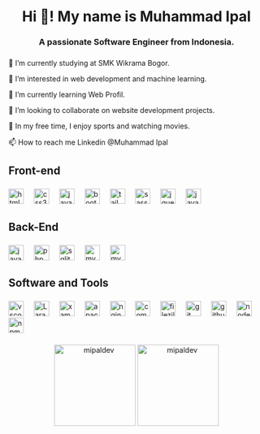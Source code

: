 <h1 align="center">Hi 👋! My name is Muhammad Ipal</h1>

###

<h3 align="center">A passionate Software Engineer from Indonesia.</h3>

###
###

<div align="left">
  <p>🔭 I’m currently studying at SMK Wikrama Bogor.</p>
  <p>👀 I’m interested in web development and machine learning.</p>
  <p>🌱 I’m currently learning Web Profil.</p>
  <p>💞️ I’m looking to collaborate on website development projects.</p>
  <p>💼 In my free time, I enjoy sports and watching movies.</p>
  <p>📫 How to reach me Linkedin @Muhammad Ipal</p>
</div>

###

<h2 align="left">Front-end</h3>

###

<div align="left">
  <img src="https://cdn.jsdelivr.net/gh/devicons/devicon/icons/html5/html5-original.svg" height="30" alt="html5" />
  <img width="12" />
  <img src="https://cdn.jsdelivr.net/gh/devicons/devicon/icons/css3/css3-original.svg" height="30" alt="css3" />
  <img width="12" />
  <img src="https://cdn.jsdelivr.net/gh/devicons/devicon/icons/javascript/javascript-original.svg" height="30"
    alt="javascript" />
  <img width="12" />
  <img src="https://cdn.jsdelivr.net/gh/devicons/devicon/icons/bootstrap/bootstrap-original.svg" height="30"
    alt="bootstrap" />
  <img width="12" />
  <img src="https://cdn.simpleicons.org/tailwindcss/06B6D4" height="30" alt="tailwindcss" />
  <img width="12" />
  <img src="https://cdn.simpleicons.org/sass/FF369B" height="30" alt="sass" />
  <img width="12" />
  <img src="https://cdn.jsdelivr.net/gh/devicons/devicon/icons/jquery/jquery-original.svg" height="30" alt="jquery" />
  <img width="12" />
  <img src="https://cdn.jsdelivr.net/gh/devicons/devicon/icons/alpinejs/alpinejs-original.svg" height="30"
    alt="javascript" />
</div>

###

<h3 align="left"></h3>

###

<h2 align="left">Back-End</h3>

###

<div align="left">
  <img src="https://cdn.jsdelivr.net/gh/devicons/devicon/icons/javascript/javascript-original.svg" height="30"
    alt="javascript" />
  <img width="12" />
  <img src="https://cdn.jsdelivr.net/gh/devicons/devicon/icons/php/php-original.svg" height="30" alt="php" />
  <img width="12" />
  <img src="https://cdn.jsdelivr.net/gh/devicons/devicon/icons/sqlite/sqlite-original.svg" height="30" alt="sqlite" />
  <img width="12" />
  <img src="https://cdn.jsdelivr.net/gh/devicons/devicon/icons/mysql/mysql-original.svg" height="30" alt="mysql" />
  <img width="12" />
  <img src="https://cdn.jsdelivr.net/gh/devicons/devicon/icons/laravel/laravel-original.svg" height="30" alt="mysql" />
</div>

###

<h3 align="left"></h3>

###

<h2 align="left">Software and Tools</h2>

###

<div align="left">
  <img src="https://cdn.jsdelivr.net/gh/devicons/devicon/icons/vscode/vscode-original.svg" height="30" alt="vscode" />
  <img width="12" />
  <img src="https://cdn.simpleicons.org/laragon/2A9DF4" height="30" alt="Laragon" />
  <img width="12" />
  <img src="https://cdn.simpleicons.org/xampp/FF7600" height="30" alt="xampp" />
  <img width="12" />
  <img src="https://cdn.jsdelivr.net/gh/devicons/devicon/icons/apache/apache-original.svg" height="30" alt="apache" />
  <img width="12" />
  <img src="https://cdn.jsdelivr.net/gh/devicons/devicon/icons/nginx/nginx-original.svg" height="30" alt="nginx" />
  <img width="12" />
  <img src="https://cdn.jsdelivr.net/gh/devicons/devicon/icons/composer/composer-original.svg" height="30"
    alt="composer" />
  <img width="12" />
  <img src="https://cdn.jsdelivr.net/gh/devicons/devicon/icons/filezilla/filezilla-plain.svg" height="30"
    alt="filezilla" />
  <img width="12" />
  <img src="https://cdn.jsdelivr.net/gh/devicons/devicon/icons/git/git-original.svg" height="30" alt="git" />
  <img width="12" />
  <img src="https://skillicons.dev/icons?i=github" height="30" alt="github" />
  <img width="12" />
  <img src="https://cdn.jsdelivr.net/gh/devicons/devicon/icons/nodejs/nodejs-original.svg" height="30" alt="nodejs" />
  <img width="12" />
  <img src="https://cdn.jsdelivr.net/gh/devicons/devicon/icons/npm/npm-original-wordmark.svg" height="30" alt="npm" />
</div>

###

<h3 align="left"></h3>

###

<h3 align="left"></h3>

###

<div align="center" >
  <img
    src="https://github-readme-stats.vercel.app/api/top-langs?username=mipaldev&show_icons=true&locale=en&layout=compact"
    alt="mipaldev" height="160" />
  <img src="https://github-readme-streak-stats.herokuapp.com/?user=mipaldev&" alt="mipaldev" height="160" />
</div>

###
